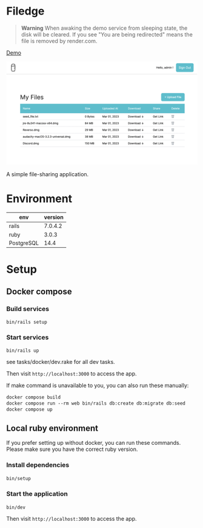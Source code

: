 # Filedge

> **Warning**
> When awaking the demo service from sleeping state, the disk will be cleared. If you see "You are being redirected" means the file is removed by render.com.

[Demo](https://filedge.onrender.com/)

![](docs/banner.png)

A simple file-sharing application.

# Environment

| env        | version |
| ---------- | ------- |
| rails      | 7.0.4.2 |
| ruby       | 3.0.3   |
| PostgreSQL | 14.4    |

# Setup

## Docker compose

### Build services

```
bin/rails setup
```

### Start services

```
bin/rails up
```

see tasks/docker/dev.rake for all dev tasks.

Then visit `http://localhost:3000` to access the app.

If make command is unavailable to you, you can also run these manually:

```
docker compose build
docker compose run --rm web bin/rails db:create db:migrate db:seed
docker compose up
```

## Local ruby environment

If you prefer setting up without docker, you can run these commands. Please make sure you have the correct ruby version.

### Install dependencies

```bash
bin/setup
```

### Start the application

```
bin/dev
```

Then visit `http://localhost:3000` to access the app.

